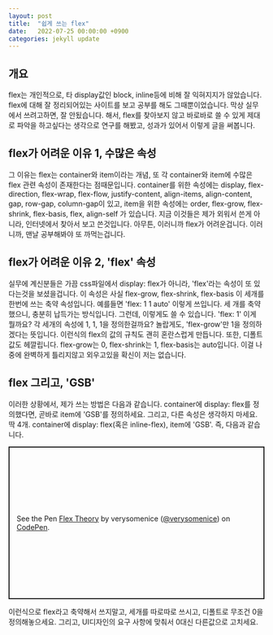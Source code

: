 ```yaml
---
layout: post
title:  "쉽게 쓰는 flex"
date:   2022-07-25 00:00:00 +0900
categories: jekyll update
---
```

## 개요
flex는 개인적으로, 타 display값인 block, inline등에 비해 잘 익혀지지가 않았습니다.
flex에 대해 잘 정리되어있는 사이트를 보고 공부를 해도 그때뿐이었습니다. 막상 실무에서 쓰려고하면, 잘 안됬습니다.
해서, flex를 찾아보지 않고 바로바로 쓸 수 있게 제대로 파악을 하고싶다는 생각으로 연구를 해봤고, 성과가 있어서 이렇게 글을 써봅니다.

## flex가 어려운 이유 1, 수많은 속성
그 이유는 flex는 container와 item이라는 개념, 또 각 container와 item에 수많은 flex 관련 속성이 존재한다는 점때문입니다.
container를 위한 속성에는 display, flex-direction, flex-wrap, flex-flow, justify-content, align-items, align-content, gap, row-gap, column-gap이 있고,
item을 위한 속성에는 order, flex-grow, flex-shrink, flex-basis, flex, align-self 가 있습니다. 
지금 이것들은 제가 외워서 쓴게 아니라, 인터넷에서 찾아서 보고 쓴것입니다. 아무튼, 이러니까 flex가 어려운겁니다. 이러니까, 맨날 공부해봐야 또 까먹는겁니다.

## flex가 어려운 이유 2, 'flex' 속성
실무에 계신분들은 가끔 css파일에서 display: flex가 아니라, 'flex'라는 속성이 또 있다는것을 보셨을겁니다. 
이 속성은 사실 flex-grow, flex-shrink, flex-basis 이 세개를 한번에 쓰는 축약 속성입니다. 
예를들면 'flex: 1 1 auto' 이렇게 쓰입니다. 
세 개를 축약했으니, 충분히 납득가는 방식입니다.
그런데, 이렇게도 쓸 수 있습니다. 
'flex: 1'
이게 뭘까요? 각 세개의 속성에 1, 1, 1을 정의한걸까요? 놀랍게도, 'flex-grow'만 1을 정의하겠다는 뜻입니다. 이런식의 flex의 값의 규칙도 괜히 혼란스럽게 만듭니다.
또한, 디폴트값도 헤깔립니다. flex-grow는 0, flex-shrink는 1, flex-basis는 auto입니다. 이걸 나중에 완벽하게 틀리지않고 외우고있을 확신이 저는 없습니다.

## flex 그리고, 'GSB'
이러한 상황에서, 제가 쓰는 방법은 다음과 같습니다.
container에 display: flex를 정의했다면, 곧바로 item에 'GSB'를 정의하세요. 그리고, 다른 속성은 생각하지 마세요. 딱 4개. container에 display: flex(혹은 inline-flex), item에 'GSB'.
즉, 다음과 같습니다.

<p class="codepen" data-height="300" data-default-tab="css,result" data-slug-hash="RwMZKEq" data-user="verysomenice" style="height: 300px; box-sizing: border-box; display: flex; align-items: center; justify-content: center; border: 2px solid; margin: 1em 0; padding: 1em;">
  <span>See the Pen <a href="https://codepen.io/verysomenice/pen/RwMZKEq">
  Flex Theory</a> by verysomenice (<a href="https://codepen.io/verysomenice">@verysomenice</a>)
  on <a href="https://codepen.io">CodePen</a>.</span>
</p>
<script async src="https://cpwebassets.codepen.io/assets/embed/ei.js"></script>

<script async src="https://cpwebassets.codepen.io/assets/embed/ei.js"></script>이런식으로 flex라고 축약해서 쓰지말고, 세개를 따로따로 쓰시고, 디폴트로 무조건 0을 정의해놓으세요. 그리고, UI디자인의 요구 사항에 맞춰서 0대신 다른값으로 고치세요.




